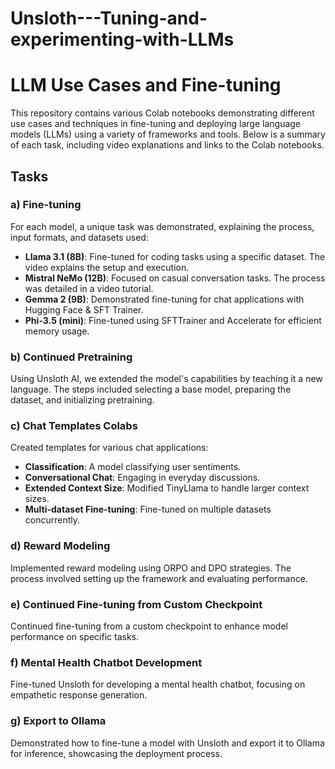# Unsloth---Tuning-and-experimenting-with-LLMs

# LLM Use Cases and Fine-tuning

This repository contains various Colab notebooks demonstrating different use cases and techniques in fine-tuning and deploying large language models (LLMs) using a variety of frameworks and tools. Below is a summary of each task, including video explanations and links to the Colab notebooks.

## Tasks

### a) Fine-tuning

For each model, a unique task was demonstrated, explaining the process, input formats, and datasets used:

- **Llama 3.1 (8B)**: Fine-tuned for coding tasks using a specific dataset. The video explains the setup and execution.
- **Mistral NeMo (12B)**: Focused on casual conversation tasks. The process was detailed in a video tutorial.
- **Gemma 2 (9B)**: Demonstrated fine-tuning for chat applications with Hugging Face & SFT Trainer.
- **Phi-3.5 (mini)**: Fine-tuned using SFTTrainer and Accelerate for efficient memory usage.

### b) Continued Pretraining

Using Unsloth AI, we extended the model's capabilities by teaching it a new language. The steps included selecting a base model, preparing the dataset, and initializing pretraining.

### c) Chat Templates Colabs

Created templates for various chat applications:

- **Classification**: A model classifying user sentiments.
- **Conversational Chat**: Engaging in everyday discussions.
- **Extended Context Size**: Modified TinyLlama to handle larger context sizes.
- **Multi-dataset Fine-tuning**: Fine-tuned on multiple datasets concurrently.

### d) Reward Modeling

Implemented reward modeling using ORPO and DPO strategies. The process involved setting up the framework and evaluating performance.

### e) Continued Fine-tuning from Custom Checkpoint

Continued fine-tuning from a custom checkpoint to enhance model performance on specific tasks.

### f) Mental Health Chatbot Development

Fine-tuned Unsloth for developing a mental health chatbot, focusing on empathetic response generation.

### g) Export to Ollama

Demonstrated how to fine-tune a model with Unsloth and export it to Ollama for inference, showcasing the deployment process.

